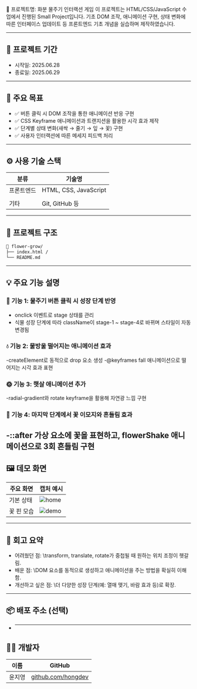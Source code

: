 📌 프로젝트명: 화분 물주기 인터랙션 게임
이 프로젝트는 HTML/CSS/JavaScript 수업에서 진행된 Small Project입니다.
기초 DOM 조작, 애니메이션 구현, 상태 변화에 따른 인터페이스 업데이트 등 프론트엔드 기초 개념을 실습하며 제작하였습니다.

---

## 📆 프로젝트 기간

- 시작일: 2025.06.28
- 종료일: 2025.06.29

---

## 🎯 주요 목표

- ✅ 버튼 클릭 시 DOM 조작을 통한 애니메이션 반응 구현
- ✅ CSS Keyframe 애니메이션과 트랜지션을 활용한 시각 효과 제작
- ✅ 단계별 상태 변화(새싹 → 줄기 → 잎 → 꽃) 구현
- ✅ 사용자 인터랙션에 따른 메세지 피드백 처리

---

## ⚙️ 사용 기술 스택

| 분류       | 기술명                |
| ---------- | --------------------- |
| 프론트엔드 | HTML, CSS, JavaScript |
|            |                       |
| 기타       | Git, GitHub 등        |

---

## 🧱 프로젝트 구조

```bash
📁 flower-grow/
├── index.html /
└── README.md
```

---

## 💡 주요 기능 설명

### 🌿 기능 1: 물주기 버튼 클릭 시 성장 단계 반영

- onclick 이벤트로 stage 상태를 관리
- 식물 성장 단계에 따라 className이 stage-1 ~ stage-4로 바뀌며 스타일이 자동 변경됨

### 💧 기능 2: 물방울 떨어지는 애니메이션 효과

-createElement로 동적으로 drop 요소 생성
-@keyframes fall 애니메이션으로 떨어지는 시각 효과 표현

### 🌞 기능 3: 햇살 애니메이션 추가

-radial-gradient와 rotate keyframe을 활용해 자연광 느낌 구현

### 🌸 기능 4: 마지막 단계에서 꽃 이모지와 흔들림 효과

## -::after 가상 요소에 꽃을 표현하고, flowerShake 애니메이션으로 3회 흔들림 구현

## 🖼️ 데모 화면

| 주요 화면  | 캡처 예시                  |
| ---------- | -------------------------- |
| 기본 상태  | ![home](./assets/home.png) |
| 꽃 핀 모습 | ![demo](./assets/demo.gif) |

---

## 🧠 회고 요약

- 어려웠던 점: \transform, translate, rotate가 중첩될 때 원하는 위치 조정이 헷갈림.
- 배운 점: \DOM 요소를 동적으로 생성하고 애니메이션을 주는 방법을 확실히 이해함.
- 개선하고 싶은 점: \더 다양한 성장 단계(예: 열매 맺기, 바람 효과 등)로 확장.

---

## 📦 배포 주소 (선택)

- ***

## 🙋‍♀️ 개발자

| 이름   | GitHub                                          |
| ------ | ----------------------------------------------- |
| 윤지영 | [github.com/hongdev](https://github.com/hmjlon) |
